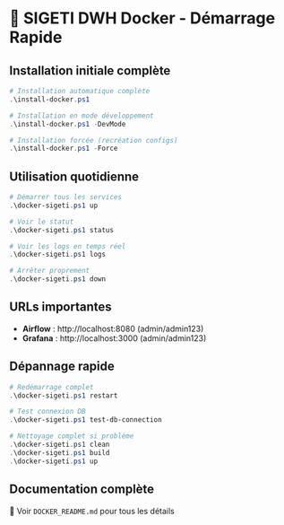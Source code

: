 # 🚀 SIGETI DWH Docker - Démarrage Rapide

## Installation initiale complète
```powershell
# Installation automatique complète
.\install-docker.ps1

# Installation en mode développement
.\install-docker.ps1 -DevMode

# Installation forcée (recréation configs)
.\install-docker.ps1 -Force
```

## Utilisation quotidienne  
```powershell
# Démarrer tous les services
.\docker-sigeti.ps1 up

# Voir le statut
.\docker-sigeti.ps1 status

# Voir les logs en temps réel
.\docker-sigeti.ps1 logs

# Arrêter proprement
.\docker-sigeti.ps1 down
```

## URLs importantes
- **Airflow** : http://localhost:8080 (admin/admin123)
- **Grafana** : http://localhost:3000 (admin/admin123)

## Dépannage rapide
```powershell
# Redémarrage complet
.\docker-sigeti.ps1 restart

# Test connexion DB
.\docker-sigeti.ps1 test-db-connection

# Nettoyage complet si problème
.\docker-sigeti.ps1 clean
.\docker-sigeti.ps1 build
.\docker-sigeti.ps1 up
```

## Documentation complète
📖 Voir `DOCKER_README.md` pour tous les détails